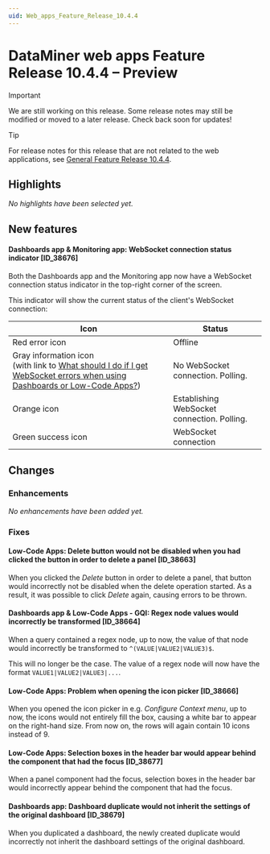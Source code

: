 ```yaml
---
uid: Web_apps_Feature_Release_10.4.4
---
```


# DataMiner web apps Feature Release 10.4.4 – Preview

> [!IMPORTANT]
> We are still working on this release. Some release notes may still be modified or moved to a later release. Check back soon for updates!

> [!TIP]
> For release notes for this release that are not related to the web applications, see [General Feature Release 10.4.4](xref:General_Feature_Release_10.4.4).

## Highlights

*No highlights have been selected yet.*

## New features

#### Dashboards app & Monitoring app: WebSocket connection status indicator [ID_38676]

<!-- MR 10.3.0 [CU12] / 10.4.0 [CU1] - FR 10.4.4 -->

Both the Dashboards app and the Monitoring app now have a WebSocket connection status indicator in the top-right corner of the screen.

This indicator will show the current status of the client's WebSocket connection:

| Icon | Status |
|---|---|
| Red error icon | Offline |
| Gray information icon<br>(with link to [What should I do if I get WebSocket errors when using Dashboards or Low-Code Apps?](https://aka.dataminer.services/WebSocketInWebApps)) | No WebSocket connection. Polling. |
| Orange icon | Establishing WebSocket connection. Polling. |
| Green success icon | WebSocket connection |

## Changes

### Enhancements

*No enhancements have been added yet.*

### Fixes

#### Low-Code Apps: Delete button would not be disabled when you had clicked the button in order to delete a panel [ID_38663]

<!-- MR 10.3.0 [CU12] / 10.4.0 [CU1] - FR 10.4.4 -->

When you clicked the *Delete* button in order to delete a panel, that button would incorrectly not be disabled when the delete operation started. As a result, it was possible to click *Delete* again, causing errors to be thrown.

#### Dashboards app & Low-Code Apps - GQI: Regex node values would incorrectly be transformed [ID_38664]

<!-- MR 10.3.0 [CU12] / 10.4.0 [CU1] - FR 10.4.4 -->

When a query contained a regex node, up to now, the value of that node would incorrectly be transformed to `^(VALUE|VALUE2|VALUE3)$`.

This will no longer be the case. The value of a regex node will now have the format `VALUE1|VALUE2|VALUE3|...`.

#### Low-Code Apps: Problem when opening the icon picker [ID_38666]

<!-- MR 10.3.0 [CU12] / 10.4.0 [CU1] - FR 10.4.4 -->

When you opened the icon picker in e.g. *Configure Context menu*, up to now, the icons would not entirely fill the box, causing a white bar to appear on the right-hand size. From now on, the rows will again contain 10 icons instead of 9.

#### Low-Code Apps: Selection boxes in the header bar would appear behind the component that had the focus [ID_38677]

<!-- MR 10.3.0 [CU12] / 10.4.0 [CU1] - FR 10.4.4 -->

When a panel component had the focus, selection boxes in the header bar would incorrectly appear behind the component that had the focus.

#### Dashboards app: Dashboard duplicate would not inherit the settings of the original dashboard [ID_38679]

<!-- MR 10.3.0 [CU12] / 10.4.0 [CU1] - FR 10.4.4 -->

When you duplicated a dashboard, the newly created duplicate would incorrectly not inherit the dashboard settings of the original dashboard.
